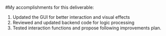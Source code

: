#My accomplishments for this deliverable:
1. Updated the GUI for better interaction and visual effects
2. Reviewed and updated backend code for logic processing
3. Tested interaction functions and propose following improvements plan. 
